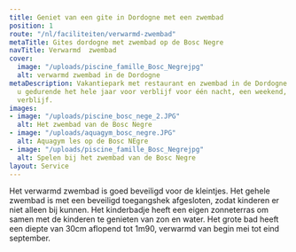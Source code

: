 ```yaml
---
title: Geniet van een gite in Dordogne met een zwembad
position: 1
route: "/nl/faciliteiten/verwarmd-zwembad"
metaTitle: Gites dordogne met zwembad op de Bosc Negre
navTitle: Verwarmd  zwembad
cover:
  image: "/uploads/piscine_famille_Bosc_Negrejpg"
  alt: verwarmd zwembad in de Dordogne
metaDescription: Vakantiepark met restaurant en zwembad in de Dordogne. Wij ontvangen
  u gedurende het hele jaar voor verblijf voor één nacht, een weekend, of een langer
  verblijf.
images:
- image: "/uploads/piscine_bosc_nege_2.JPG"
  alt: Het zwembad van de Bosc Negre
- image: "/uploads/aquagym_bosc_negre.JPG"
  alt: Aquagym les op de Bosc NEgre
- image: "/uploads/piscine_famille_Bosc_Negrejpg"
  alt: Spelen bij het zwembad van de Bosc Negre
layout: Service
---
```


Het verwarmd zwembad is goed beveiligd voor de kleintjes. Het gehele zwembad is met een beveiligd toegangshek afgesloten, zodat kinderen er niet alleen bij kunnen. Het kinderbadje heeft een eigen zonneterras om samen met de kinderen te genieten van zon en water. Het grote bad heeft een diepte van 30cm aflopend tot 1m90, verwarmd van begin mei tot eind september.